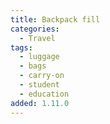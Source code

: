 ```yaml
---
title: Backpack fill
categories:
  - Travel
tags:
  - luggage
  - bags
  - carry-on
  - student
  - education
added: 1.11.0
---
```

